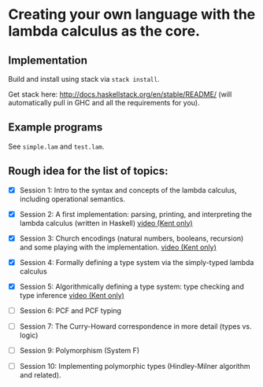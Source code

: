 # Creating your own language with the lambda calculus as the core.

## Implementation

Build and install using stack via `stack install`.

Get stack here: http://docs.haskellstack.org/en/stable/README/
(will automatically pull in GHC and all the requirements for you).

## Example programs

See `simple.lam` and `test.lam`.

## Rough idea for the list of topics:
    
 - [x] Session 1: Intro to the syntax and concepts of the lambda calculus, 
    including operational semantics.
    
 - [x]  Session 2: A first implementation: parsing, printing, and interpreting 
    the lambda calculus (written in Haskell) [video (Kent only)](https://kent.cloud.panopto.eu/Panopto/Pages/Viewer.aspx?id=7d6df6a1-c4b7-42e2-a4b3-aae100d89b17)
 - [x]  Session 3: Church encodings (natural numbers, booleans, recursion) and some playing with the implementation. [video (Kent only)](https://kent.cloud.panopto.eu/Panopto/Pages/Viewer.aspx?id=6ff8fedf-125b-40bf-86f3-aae8010b4383)
 - [x]  Session 4: Formally defining a type system via the simply-typed lambda 
    calculus
 - [x]  Session 5: Algorithmically defining a type system: type checking and 
    type inference [video (Kent only)](https://kent.cloud.panopto.eu/Panopto/Pages/Viewer.aspx?id=86ff0fcd-1702-4c92-8102-aaf600fa82a8)
 - [ ] Session 6: PCF and PCF typing
 - [ ] Session 7: The Curry-Howard correspondence in more detail (types vs. logic)
 - [ ] Session 9: Polymorphism (System F)
 - [ ] Session 10: Implementing polymorphic types (Hindley-Milner algorithm 
    and related).
